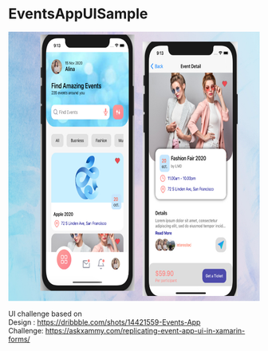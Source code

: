 # EventsAppUISample


<p align="center">
<img src="https://github.com/ankitgupta2oct/EventsAppUISample/blob/main/Images/EventApp.jpg" height="540" width="720"/>
</p>

UI challenge based on <br/>
Design : https://dribbble.com/shots/14421559-Events-App <br/>
Challenge: https://askxammy.com/replicating-event-app-ui-in-xamarin-forms/
